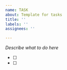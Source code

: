 ```yaml
---
name: TASK
about: Template for tasks
title: ''
labels: ''
assignees: ''

---
```


_Describe what to do here_


- [ ]
- [ ]
